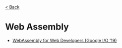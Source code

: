 [< Back](./../README.md)

# Web Assembly

- [WebAssembly for Web Developers (Google I/O ’19)](https://www.youtube.com/watch?v=njt-Qzw0mVY)
